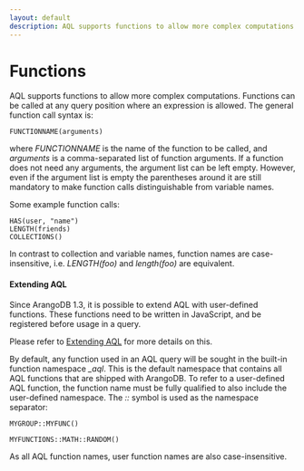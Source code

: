 ```yaml
---
layout: default
description: AQL supports functions to allow more complex computations
---
```

Functions
=========

AQL supports functions to allow more complex computations. Functions can be
called at any query position where an expression is allowed. The general
function call syntax is:

    FUNCTIONNAME(arguments)

where *FUNCTIONNAME* is the name of the function to be called, and *arguments*
is a comma-separated list of function arguments. If a function does not need any
arguments, the argument list can be left empty. However, even if the argument
list is empty the parentheses around it are still mandatory to make function
calls distinguishable from variable names.

Some example function calls:

    HAS(user, "name")
    LENGTH(friends)
    COLLECTIONS()

In contrast to collection and variable names, function names are case-insensitive, 
i.e. *LENGTH(foo)* and *length(foo)* are equivalent.

#### Extending AQL
 
Since ArangoDB 1.3, it is possible to extend AQL with user-defined functions. 
These functions need to be written in JavaScript, and be registered before usage
in a query.

Please refer to [Extending AQL](aql-extending.html) for more details on this.

By default, any function used in an AQL query will be sought in the built-in 
function namespace *_aql*. This is the default namespace that contains all AQL
functions that are shipped with ArangoDB. 
To refer to a user-defined AQL function, the function name must be fully qualified
to also include the user-defined namespace. The *::* symbol is used as the namespace
separator:

    MYGROUP::MYFUNC()

    MYFUNCTIONS::MATH::RANDOM()
    
As all AQL function names, user function names are also case-insensitive.
